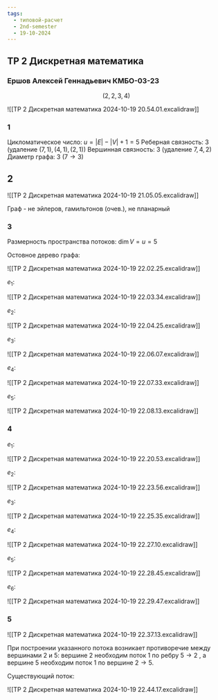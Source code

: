 ```yaml
---
tags:
  - типовой-расчет
  - 2nd-semester
  - 19-10-2024
---
```


## ТР 2 Дискретная математика

### Ершов Алексей Геннадьевич КМБО-03-23

$$(2,2,3,4)$$

![[ТР 2 Дискретная математика 2024-10-19 20.54.01.excalidraw]]

### 1

Цикломатическое число: $u = |E| - |V| + 1 = 5$
Реберная связность: $3$ (удаление $(7,1), (4,1), (2,1)$)
Вершинная связность: $3$ (удаление $7, 4, 2$)
Диаметр графа: $3$ ($7 \to 3$)



## 2
![[ТР 2 Дискретная математика 2024-10-19 21.05.05.excalidraw]]

Граф - не эйлеров, гамильтонов (очев.), не планарный

### 3

Размерность пространства потоков: $\dim V = u = 5$

Остовное дерево графа:

![[ТР 2 Дискретная математика 2024-10-19 22.02.25.excalidraw]]

$e_{1}$:

![[ТР 2 Дискретная математика 2024-10-19 22.03.34.excalidraw]]

$e_{2}$:

![[ТР 2 Дискретная математика 2024-10-19 22.04.25.excalidraw]]

$e_{3}$:

![[ТР 2 Дискретная математика 2024-10-19 22.06.07.excalidraw]]

$e_{4}$:

![[ТР 2 Дискретная математика 2024-10-19 22.07.33.excalidraw]]

$e_{5}$:

![[ТР 2 Дискретная математика 2024-10-19 22.08.13.excalidraw]]

### 4

$e_{1}$:

![[ТР 2 Дискретная математика 2024-10-19 22.20.53.excalidraw]]

$e_{2}$:

![[ТР 2 Дискретная математика 2024-10-19 22.23.56.excalidraw]]

$e_{3}$:

![[ТР 2 Дискретная математика 2024-10-19 22.25.35.excalidraw]]

$e_{4}$:

![[ТР 2 Дискретная математика 2024-10-19 22.27.10.excalidraw]]

$e_{5}$:

![[ТР 2 Дискретная математика 2024-10-19 22.28.45.excalidraw]]

$e_{6}$:

![[ТР 2 Дискретная математика 2024-10-19 22.29.47.excalidraw]]

### 5

![[ТР 2 Дискретная математика 2024-10-19 22.37.13.excalidraw]]

При построении указанного потока возникает противоречие между вершинами 2 и 5: вершине 2 необходим поток 1 по ребру $5 \to 2$ , а вершине 5 необходим поток 1 по вершине $2 \to 5$.

Существующий поток:

![[ТР 2 Дискретная математика 2024-10-19 22.44.17.excalidraw]]